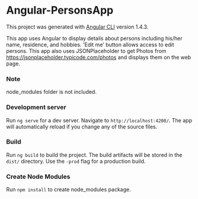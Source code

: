 # Angular-PersonsApp

This project was generated with [Angular CLI](https://github.com/angular/angular-cli) version 1.4.3.

This app uses Angular to display details about persons including his/her name, residence, and hobbies. 'Edit me' button allows access to edit persons. This app also uses JSONPlaceholder to get Photos from https://jsonplaceholder.typicode.com/photos and displays them on the web page.  

### Note 
node_modules folder is not included.

### Development server

Run `ng serve` for a dev server. Navigate to `http://localhost:4200/`. The app will automatically reload if you change any of the source files.

### Build

Run `ng build` to build the project. The build artifacts will be stored in the `dist/` directory. Use the `-prod` flag for a production build.

### Create Node Modules

Run `npm install` to create node_modules package.